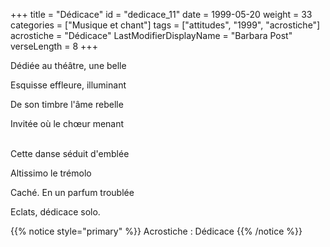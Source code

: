 +++
title = "Dédicace"
id = "dedicace_11"
date = 1999-05-20
weight = 33
categories = ["Musique et chant"]
tags = ["attitudes", "1999", "acrostiche"]
acrostiche = "Dédicace"
LastModifierDisplayName = "Barbara Post"
verseLength = 8
+++

Dédiée au théâtre, une belle

Esquisse effleure, illuminant

De son timbre l'âme rebelle

Invitée où le chœur menant

 \
Cette danse séduit d'emblée

Altissimo le trémolo

Caché. En un parfum troublée

Eclats, dédicace solo.

{{% notice style="primary" %}}
Acrostiche : Dédicace
{{% /notice %}}
